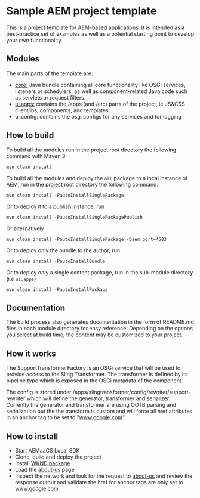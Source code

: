 # Sample AEM project template

This is a project template for AEM-based applications. It is intended as a best-practice set of examples as well as a potential starting point to develop your own functionality.

## Modules

The main parts of the template are:

* [core:](core/README.md) Java bundle containing all core functionality like OSGi services, listeners or schedulers, as well as component-related Java code such as servlets or request filters.
* [ui.apps:](ui.apps/README.md) contains the /apps (and /etc) parts of the project, ie JS&CSS clientlibs, components, and templates
* ui.config: contains the osgi configs for any services and for logging

## How to build

To build all the modules run in the project root directory the following command with Maven 3:

    mvn clean install

To build all the modules and deploy the `all` package to a local instance of AEM, run in the project root directory the following command:

    mvn clean install -PautoInstallSinglePackage

Or to deploy it to a publish instance, run

    mvn clean install -PautoInstallSinglePackagePublish

Or alternatively

    mvn clean install -PautoInstallSinglePackage -Daem.port=4503

Or to deploy only the bundle to the author, run

    mvn clean install -PautoInstallBundle

Or to deploy only a single content package, run in the sub-module directory (i.e `ui.apps`)

    mvn clean install -PautoInstallPackage

## Documentation

The build process also generates documentation in the form of README.md files in each module directory for easy reference. Depending on the options you select at build time, the content may be customized to your project.

## How it works

The SupportTransformerFactory is an OSGi service that will be used to provide access to the Sling Transformer. The transformer is defined by its pipeline.type which is exposed in the OSGi metadata of the component. 

The config is stored under /apps/slingtransformer/config/rewriter/support-rewriter which will define the generator, transformer and serializer. Currently the generator and transformer are using OOTB parsing and serialization but the the transform is custom and will force all href attributes in an anchor tag to be set to "www.google.com".

## How to install

- Start AEMaaCS Local SDK
- Clone, build and deploy the project
- Install [WKND package](https://github.com/adobe/aem-guides-wknd/releases)
- Load the [about-us](http://localhost:4502/editor.html/content/wknd/language-masters/en/about-us.html) page
- Inspect the network and look for the request to [about-us](/content/wknd/language-masters/en/about-us.html) and review the response output and validate the href for anchor tags are only set to www.google.com